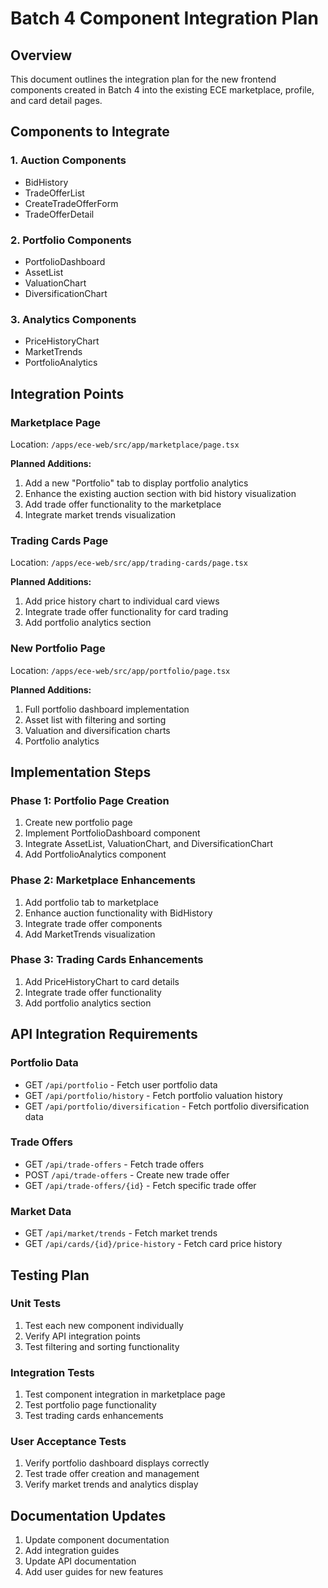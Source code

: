# Batch 4 Component Integration Plan

## Overview
This document outlines the integration plan for the new frontend components created in Batch 4 into the existing ECE marketplace, profile, and card detail pages.

## Components to Integrate

### 1. Auction Components
- BidHistory
- TradeOfferList
- CreateTradeOfferForm
- TradeOfferDetail

### 2. Portfolio Components
- PortfolioDashboard
- AssetList
- ValuationChart
- DiversificationChart

### 3. Analytics Components
- PriceHistoryChart
- MarketTrends
- PortfolioAnalytics

## Integration Points

### Marketplace Page
Location: `/apps/ece-web/src/app/marketplace/page.tsx`

**Planned Additions:**
1. Add a new "Portfolio" tab to display portfolio analytics
2. Enhance the existing auction section with bid history visualization
3. Add trade offer functionality to the marketplace
4. Integrate market trends visualization

### Trading Cards Page
Location: `/apps/ece-web/src/app/trading-cards/page.tsx`

**Planned Additions:**
1. Add price history chart to individual card views
2. Integrate trade offer functionality for card trading
3. Add portfolio analytics section

### New Portfolio Page
Location: `/apps/ece-web/src/app/portfolio/page.tsx`

**Planned Additions:**
1. Full portfolio dashboard implementation
2. Asset list with filtering and sorting
3. Valuation and diversification charts
4. Portfolio analytics

## Implementation Steps

### Phase 1: Portfolio Page Creation
1. Create new portfolio page
2. Implement PortfolioDashboard component
3. Integrate AssetList, ValuationChart, and DiversificationChart
4. Add PortfolioAnalytics component

### Phase 2: Marketplace Enhancements
1. Add portfolio tab to marketplace
2. Enhance auction functionality with BidHistory
3. Integrate trade offer components
4. Add MarketTrends visualization

### Phase 3: Trading Cards Enhancements
1. Add PriceHistoryChart to card details
2. Integrate trade offer functionality
3. Add portfolio analytics section

## API Integration Requirements

### Portfolio Data
- GET `/api/portfolio` - Fetch user portfolio data
- GET `/api/portfolio/history` - Fetch portfolio valuation history
- GET `/api/portfolio/diversification` - Fetch portfolio diversification data

### Trade Offers
- GET `/api/trade-offers` - Fetch trade offers
- POST `/api/trade-offers` - Create new trade offer
- GET `/api/trade-offers/{id}` - Fetch specific trade offer

### Market Data
- GET `/api/market/trends` - Fetch market trends
- GET `/api/cards/{id}/price-history` - Fetch card price history

## Testing Plan

### Unit Tests
1. Test each new component individually
2. Verify API integration points
3. Test filtering and sorting functionality

### Integration Tests
1. Test component integration in marketplace page
2. Test portfolio page functionality
3. Test trading cards enhancements

### User Acceptance Tests
1. Verify portfolio dashboard displays correctly
2. Test trade offer creation and management
3. Verify market trends and analytics display

## Documentation Updates

1. Update component documentation
2. Add integration guides
3. Update API documentation
4. Add user guides for new features

